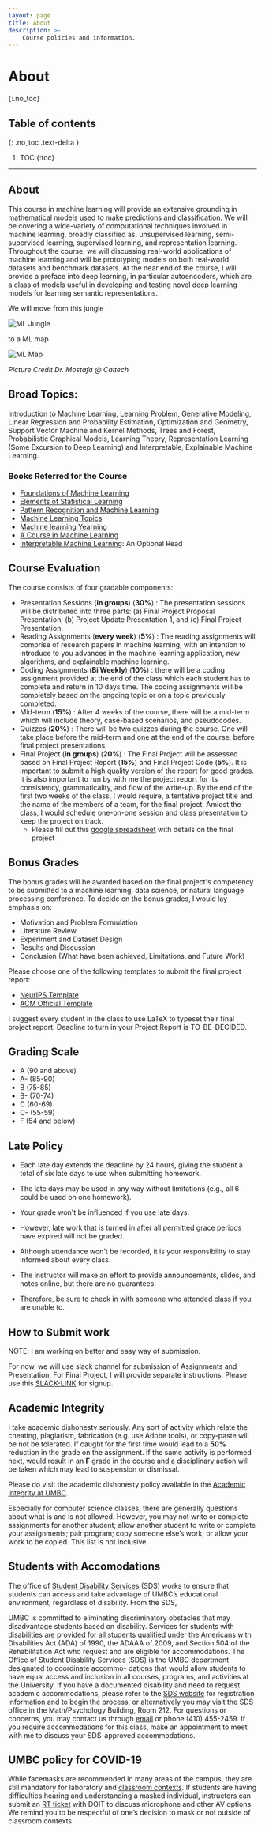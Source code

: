 ```yaml
---
layout: page
title: About
description: >-
    Course policies and information.
---
```


# About
{:.no_toc}

## Table of contents
{: .no_toc .text-delta }

1. TOC
{:toc}

---

## About

This course in machine learning will provide an extensive grounding in mathematical models used to make predictions and classification. We will be covering a wide-variety of computational techniques involved in machine learning,  broadly classified as, unsupervised learning, semi-supervised learning, supervised learning, and representation learning. Throughout the course, we will discussing real-world applications of machine learning and will be prototyping models on both real-world datasets and benchmark datasets. At the near end of the course, I will provide a preface into deep learning, in particular autoencoders, which are a class of models useful in developing and testing novel deep learning models for learning semantic representations.

We will move from this jungle 

![ML Jungle](/assets/images/ML_jungle.png)

to a ML map

![ML Map](/assets/images/ML_Map.png)

_Picture Credit Dr. Mostafa @ Caltech_

## Broad Topics:

Introduction to Machine Learning, Learning Problem, Generative Modeling, Linear Regression and Probability Estimation, Optimization and Geometry, Support Vector Machine and Kernel Methods, Trees and Forest, Probabilistic Graphical Models, Learning Theory, Representation Learning (Some Excursion to Deep Learning) and Interpretable, Explainable Machine Learning. 

### Books Referred for the Course
* [Foundations of Machine Learning](https://d1rkab7tlqy5f1.cloudfront.net/EWI/Over%20de%20faculteit/Afdelingen/Intelligent%20Systems/Pattern%20Recognition%20Laboratory/PR/Reading%20Group/Foundations_of_Machine_Learning.pdf)
* [Elements of Statistical Learning](https://hastie.su.domains/Papers/ESLII.pdf)
* [Pattern Recognition and Machine Learning](https://www.microsoft.com/en-us/research/uploads/prod/2006/01/Bishop-Pattern-Recognition-and-Machine-Learning-2006.pdf)
* [Machine Learning Topics](https://home.work.caltech.edu/library/index.html)
* [Machine learning Yearning](https://nessie.ilab.sztaki.hu/~kornai/2020/AdvancedMachineLearning/Ng_MachineLearningYearning.pdf)
* [A Course in Machine Learning](http://ciml.info/)
* [Interpretable Machine Learning](https://originalstatic.aminer.cn/misc/pdf/Molnar-interpretable-machine-learning_compressed.pdf): An Optional Read

## Course Evaluation

The course consists of four gradable components:
* Presentation Sessions (__in groups__) (**30%**) : The presentation sessions will be distributed into three parts: (a) Final Project Proposal Presentation, (b) Project Update Presentation 1, and (c) Final Project Presentation. 
* Reading Assignments (__every week__) (**5%**) : The reading assignments will comprise of research papers in machine learning, with an intention to introduce to you advances in the machine learning application, new algorithms, and explainable machine learning. 
* Coding Assignments (__Bi Weekly__) (**10%**) : there will be a coding assignment provided at the end of the class which each student has to complete and return in 10 days time. The coding assignments will be completely based on the ongoing topic or on a topic previously completed.
* Mid-term (**15%**) : After 4 weeks of the course, there will be a mid-term which will include theory, case-based scenarios, and pseudocodes.
* Quizzes (**20%**) : There will be two quizzes during the course. One will take place before the mid-term and one at the end of the course, before final project presentations. 
* Final Project (__in groups__) (**20%**) : The Final Project will be assessed based on Final Project Report (**15%**) and Final Project Code (**5%**). It is important to submit a high quality version of the report for good grades. It is also important to run by with me the project report for its consistency, grammaticality, and flow of the write-up.
By the end of the first two weeks of the class, I would require, a tentative project title and the name of the members of a team, for the final project. Amidst the class, I would schedule one-on-one session and class presentation to keep the project on track. 
    * Please fill out this [google spreadsheet](https://docs.google.com/spreadsheets/d/17Wv_hqMpghsEjdN6DaV2cs5DhWvQc7g0pIOTmz7Hcvk/edit?usp=sharing) with details on the final project

## Bonus Grades

The bonus grades will be awarded based on the final project's competency to be submitted to a machine learning, data science, or natural language processing conference. To decide on the bonus grades, I would lay emphasis on:
* Motivation and Problem Formulation
* Literature Review
* Experiment and Dataset Design
* Results and Discussion
* Conclusion (What have been achieved, Limitations, and Future Work)  

Please choose one of the following templates to submit the final project report: 
* [NeurIPS Template](https://www.overleaf.com/latex/templates/neurips-2022/kxymzbjpwsqx)
* [ACM Official Template](https://www.overleaf.com/latex/templates/acm-conference-proceedings-primary-article-template/wbvnghjbzwpc)

I suggest every student in the class to use LaTeX to typeset their final project report. Deadline to turn in your Project Report is TO-BE-DECIDED. 

## Grading Scale
* A (90 and above)
* A- (85-90)
* B (75-85)
* B- (70-74)
* C (60-69)
* C- (55-59)
* F (54 and below)


## Late Policy

* Each late day extends the deadline by 24 hours, giving the student a total of six late days to use when submitting homework.
* The late days may be used in any way without limitations (e.g., all 6 could be used on one homework).
* Your grade won't be influenced if you use late days.
* However, late work that is turned in after all permitted grace periods have expired will not be graded.

* Although attendance won't be recorded, it is your responsibility to stay informed about every class.
* The instructor will make an effort to provide announcements, slides, and notes online, but there are no guarantees.
* Therefore, be sure to check in with someone who attended class if you are unable to. 

## How to Submit work 

NOTE: I am working on better and easy way of submission. 


For now, we will use slack channel for submission of Assignments and Presentation. For Final Project, I will provide separate instructions. Please use this [SLACK-LINK](
https://join.slack.com/t/umbc-cqp6019/shared_invite/zt-1fgqrcqo1-k1tWBLtbEIPHlZd1EJfQng) for signup. 

## Academic Integrity

I take academic dishonesty seriously. Any sort of activity which relate the cheating, plagiarism, fabrication (e.g. use Adobe tools), or copy-paste will be not be tolerated. If caught for the first time would lead to a **50%** reduction in the grade on the assignment. If the same activity is performed next, would result in an **F** grade in the course and a disciplinary action will be taken which may lead to suspension or dismissal. 

Please do visit the academic dishonesty policy available in the [Academic Integrity at UMBC](https://academicconduct.umbc.edu/). 

Especially for computer science classes, there are generally questions about what is and is not allowed. However, you may not write or complete assignments for another student; allow another student to write or complete your assignments; pair program; copy someone else’s work; or allow your work to be copied. This list is not inclusive.

## Students with Accomodations
The office of [Student Disability Services](https://sds.umbc.edu) (SDS) works to ensure that students can access and take advantage of UMBC’s educational environment, regardless of disability. From the SDS,


UMBC is committed to eliminating discriminatory obstacles that may disadvantage students
based on disability. Services for students with disabilities are provided for all students qualified
under the Americans with Disabilities Act (ADA) of 1990, the ADAAA of 2009, and Section
504 of the Rehabilitation Act who request and are eligible for accommodations. The Office of
Student Disability Services (SDS) is the UMBC department designated to coordinate accommo-
dations that would allow students to have equal access and inclusion in all courses, programs,
and activities at the University.
If you have a documented disability and need to request academic accommodations, please refer
to the [SDS website](sds.umbc.edu) for registration information and to begin the process,
or alternatively you may visit the SDS office in the Math/Psychology Building, Room 212.
For questions or concerns, you may contact us through [email](disAbility@umbc.edu) or
phone (410) 455-2459. If you require accommodations for this class, make an appointment to meet with me to discuss your SDS-approved accommodations. 

## UMBC policy for COVID-19
While facemasks are recommended in many areas of the campus, they are still mandatory for laboratory and [classroom contexts](https://covid19.umbc.edu/latest-campus-communications/post/126794/).  If students are having difficulties hearing and understanding a masked individual, instructors can submit an [RT ticket](https://doit.umbc.edu/request-av-services/) with DOIT to discuss microphone and other AV options. We remind you to be respectful of one’s decision to mask or not outside of classroom contexts.